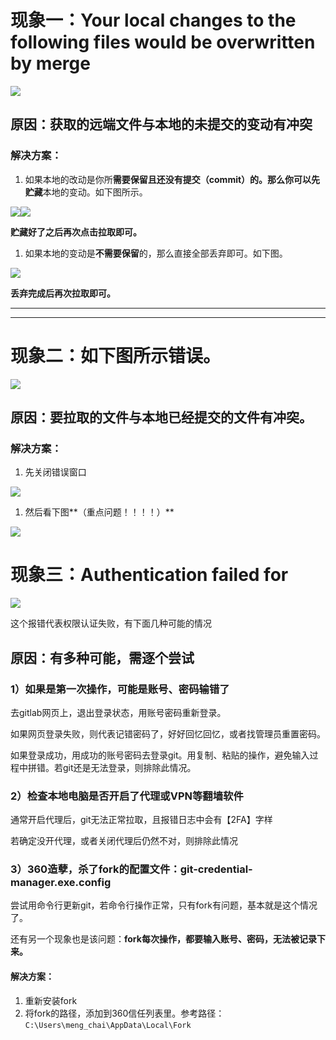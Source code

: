 # 现象一：Your local changes to the following files would be overwritten by merge
![](https://cdn.nlark.com/yuque/0/2024/png/12926950/1712457572624-62ca2e3d-d3a1-43e5-957f-8a6e1dc41b51.png)

## 原因：获取的远端文件与本地的未提交的变动有冲突
### 解决方案：
1. 如果本地的改动是你所**需要保留且还没有提交（commit）**的。那么你可以先**贮藏**本地的变动。如下图所示。

![](https://cdn.nlark.com/yuque/0/2024/png/12926950/1712457573269-59e369ff-4489-4844-b493-d286bc2352c7.png)![](https://cdn.nlark.com/yuque/0/2024/png/12926950/1712457573935-07624e5f-1c44-4c0d-8c5e-299de1b06b89.png)

**贮藏好了之后再次点击拉取即可。**

1. 如果本地的变动是**不需要保留**的，那么直接全部丢弃即可。如下图。

![](https://cdn.nlark.com/yuque/0/2024/png/12926950/1712457574341-7ac22c51-81a7-4b0b-8b12-74bb28bcf468.png)

**丢弃完成后再次拉取即可。**

****

****

# 现象二：如下图所示错误。
![](https://cdn.nlark.com/yuque/0/2024/png/12926950/1712457574788-6e868480-52c9-4321-b854-6ad99c036c1d.png)

## 原因：要拉取的文件与本地已经提交的文件有冲突。
### 解决方案：
1. 先关闭错误窗口

![](https://cdn.nlark.com/yuque/0/2024/png/12926950/1712457575279-47af538a-165a-448a-9ab0-88c606a0341c.png)

1. 然后看下图**（重点问题！！！！）**

![](https://cdn.nlark.com/yuque/0/2024/png/12926950/1712457575875-b202ae61-8f37-44c9-8542-aac170d707c8.png)



# 现象三：Authentication failed for
![](https://cdn.nlark.com/yuque/0/2024/png/43256857/1721271495658-8dc9d444-fb37-4333-9dc5-fb98b93fc05c.png)

这个报错代表权限认证失败，有下面几种可能的情况

## 原因：有多种可能，需逐个尝试
### 1）如果是第一次操作，可能是账号、密码输错了
去gitlab网页上，退出登录状态，用账号密码重新登录。

如果网页登录失败，则代表记错密码了，好好回忆回忆，或者找管理员重置密码。

如果登录成功，用成功的账号密码去登录git。用复制、粘贴的操作，避免输入过程中拼错。若git还是无法登录，则排除此情况。

### 2）检查本地电脑是否开启了代理或VPN等翻墙软件
通常开启代理后，git无法正常拉取，且报错日志中会有【2FA】字样

若确定没开代理，或者关闭代理后仍然不对，则排除此情况

### 3）360造孽，杀了fork的配置文件：git-credential-manager.exe.config
尝试用命令行更新git，若命令行操作正常，只有fork有问题，基本就是这个情况了。

还有另一个现象也是该问题：**fork每次操作，都要输入账号、密码，无法被记录下来。**

#### 解决方案：
1. 重新安装fork
2. 将fork的路径，添加到360信任列表里。参考路径：``C:\Users\meng_chai\AppData\Local\Fork``

